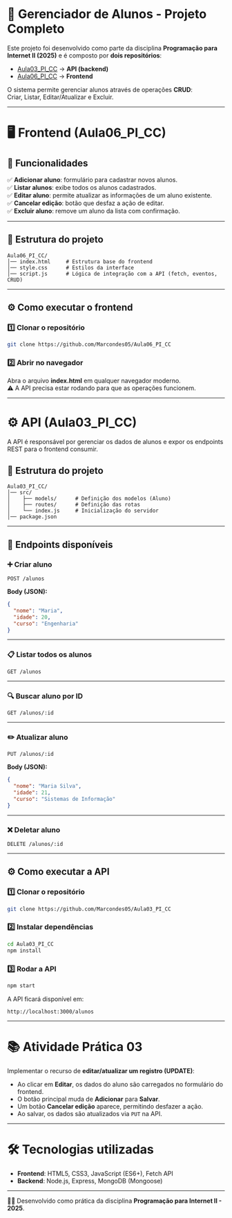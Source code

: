 # 📘 Gerenciador de Alunos - Projeto Completo

Este projeto foi desenvolvido como parte da disciplina **Programação para Internet II (2025)** e é composto por **dois repositórios**:

- [Aula03_PI_CC](https://github.com/Marcondes05/Aula03_PI_CC) → **API (backend)**
- [Aula06_PI_CC](https://github.com/Marcondes05/Aula06_PI_CC) → **Frontend**

O sistema permite gerenciar alunos através de operações **CRUD**:  
Criar, Listar, Editar/Atualizar e Excluir.

---

# 🖥️ Frontend (Aula06_PI_CC)

## 🚀 Funcionalidades

✅ **Adicionar aluno**: formulário para cadastrar novos alunos.  
✅ **Listar alunos**: exibe todos os alunos cadastrados.  
✅ **Editar aluno**: permite atualizar as informações de um aluno existente.  
✅ **Cancelar edição**: botão que desfaz a ação de editar.  
✅ **Excluir aluno**: remove um aluno da lista com confirmação.  

---

## 📂 Estrutura do projeto

```
Aula06_PI_CC/
│── index.html     # Estrutura base do frontend
│── style.css      # Estilos da interface
│── script.js      # Lógica de integração com a API (fetch, eventos, CRUD)
```

---

## ⚙️ Como executar o frontend

### 1️⃣ Clonar o repositório
```bash
git clone https://github.com/Marcondes05/Aula06_PI_CC
```

### 2️⃣ Abrir no navegador
Abra o arquivo **index.html** em qualquer navegador moderno.  
⚠️ A API precisa estar rodando para que as operações funcionem.

---

# ⚙️ API (Aula03_PI_CC)

A API é responsável por gerenciar os dados de alunos e expor os endpoints REST para o frontend consumir.

## 📂 Estrutura do projeto

```
Aula03_PI_CC/
│── src/
│    ├── models/      # Definição dos modelos (Aluno)
│    ├── routes/      # Definição das rotas
│    └── index.js     # Inicialização do servidor
│── package.json
```

---

## 📌 Endpoints disponíveis

### ➕ Criar aluno
```
POST /alunos
```
**Body (JSON):**
```json
{
  "nome": "Maria",
  "idade": 20,
  "curso": "Engenharia"
}
```

---

### 📋 Listar todos os alunos
```
GET /alunos
```

---

### 🔍 Buscar aluno por ID
```
GET /alunos/:id
```

---

### ✏️ Atualizar aluno
```
PUT /alunos/:id
```
**Body (JSON):**
```json
{
  "nome": "Maria Silva",
  "idade": 21,
  "curso": "Sistemas de Informação"
}
```

---

### ❌ Deletar aluno
```
DELETE /alunos/:id
```

---

## ⚙️ Como executar a API

### 1️⃣ Clonar o repositório
```bash
git clone https://github.com/Marcondes05/Aula03_PI_CC
```

### 2️⃣ Instalar dependências
```bash
cd Aula03_PI_CC
npm install
```

### 3️⃣ Rodar a API
```bash
npm start
```

A API ficará disponível em:
```
http://localhost:3000/alunos
```

---

# 📚 Atividade Prática 03

Implementar o recurso de **editar/atualizar um registro (UPDATE)**:  
- Ao clicar em **Editar**, os dados do aluno são carregados no formulário do frontend.  
- O botão principal muda de **Adicionar** para **Salvar**.  
- Um botão **Cancelar edição** aparece, permitindo desfazer a ação.  
- Ao salvar, os dados são atualizados via `PUT` na API.  

---

# 🛠️ Tecnologias utilizadas

- **Frontend**: HTML5, CSS3, JavaScript (ES6+), Fetch API  
- **Backend**: Node.js, Express, MongoDB (Mongoose)  

---

👨‍💻 Desenvolvido como prática da disciplina **Programação para Internet II - 2025**.
